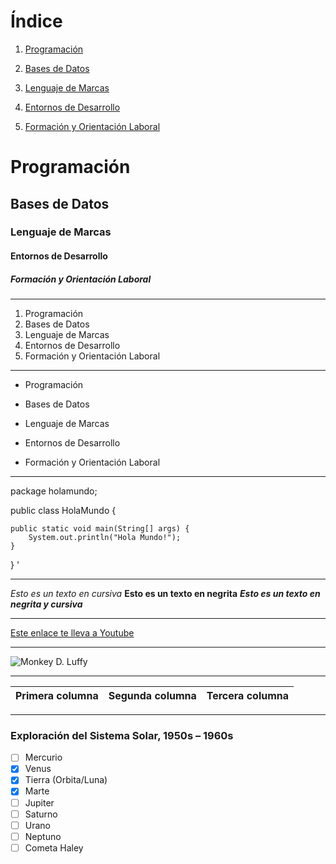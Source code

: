 # **Índice**

1. [Programación](#programación)

2. [Bases de Datos](#bases-de-datos)

3. [Lenguaje de Marcas](#lenguaje-de-marcas)

4. [Entornos de Desarrollo](#entornos-de-desarrollo)

5. [Formación y Orientación Laboral](#formación-y-orientación-laboral)

# Programación
## Bases de Datos
### Lenguaje de Marcas
#### Entornos de Desarrollo
##### Formación y Orientación Laboral
---

1. Programación
2. Bases de Datos
3. Lenguaje de Marcas
4. Entornos de Desarrollo
5. Formación y Orientación Laboral

---

- Programación
* Bases de Datos
+ Lenguaje de Marcas
- Entornos de Desarrollo
* Formación y Orientación Laboral

---

package holamundo;

public class HolaMundo {

	public static void main(String[] args) {
		System.out.println("Hola Mundo!");
	}
}
'

---

*Esto es un texto en cursiva*
**Esto es un texto en negrita**
***Esto es un texto en negrita y cursiva***

---

[Este enlace te lleva a Youtube](https://youtube.com/)

---

![Monkey D. Luffy](https://i.pinimg.com/1200x/43/e7/12/43e7126dc55c55efbe6c04ef4b5b55a4.jpg "Monkey D. Luffy")

---

| Primera columna | Segunda columna | Tercera columna |
| -- | -- | -- |

---

### Exploración del Sistema Solar, 1950s – 1960s

- [ ] Mercurio
- [x] Venus
- [x] Tierra (Orbita/Luna)
- [x] Marte
- [ ] Jupiter
- [ ] Saturno
- [ ] Urano
- [ ] Neptuno
- [ ] Cometa Haley
